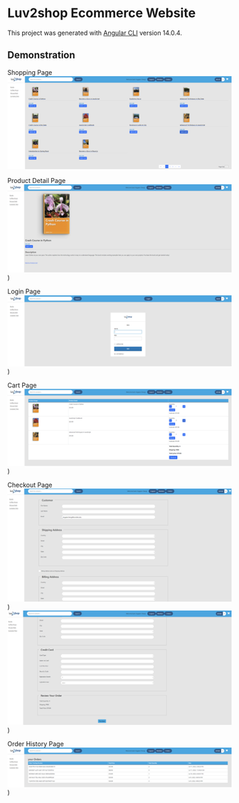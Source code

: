 # Luv2shop Ecommerce Website

This project was generated with [Angular CLI](https://github.com/angular/angular-cli) version 14.0.4.

## Demonstration
Shopping Page
![Image text](https://github.com/Diegochan7D/luv2shop-frontend/blob/master/images/shopPage.png)

Product Detail Page
![Image text](https://github.com/Diegochan7D/luv2shop-frontend/blob/master/images/detailPage.png))

Login Page
![Image text](https://github.com/Diegochan7D/luv2shop-frontend/blob/master/images/login.png))

Cart Page
![Image text](https://github.com/Diegochan7D/luv2shop-frontend/blob/master/images/cartPage.png))

Checkout Page
![Image text](https://github.com/Diegochan7D/luv2shop-frontend/blob/master/images/checkoutPage.png))
![Image text](https://github.com/Diegochan7D/luv2shop-frontend/blob/master/images/checkoutPage2.png))

Order History Page
![Image text](https://github.com/Diegochan7D/luv2shop-frontend/blob/master/images/orderHistory.png))


